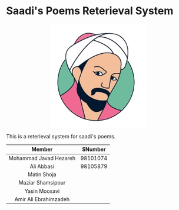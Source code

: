 # Saadi's Poems Reterieval System

<img src="./UI/src/text.png" style="display:block; margin-left:auto; margin-right:auto">

This is a reterieval system for saadi's poems.

|Member|SNumber|
|:---:|:---:|
|Mohammad Javad Hezareh|98101074
|Ali Abbasi|98105879
|Matin Shoja|
|Maziar Shamsipour|
|Yasin Moosavi|
|Amir Ali Ebrahimzadeh|
